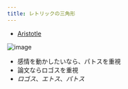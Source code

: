 ```yaml
---
title: レトリックの三角形
---
```


* [Aristotle](Aristotle.md)

![image](https://gyazo.com/22e07572bff143d5fd6ab79568b39a49/thumb/1000)

* 感情を動かしたいなら、パトスを重視
* 論文ならロゴスを重視
* *ロゴス*、*エトス*、*パトス*
